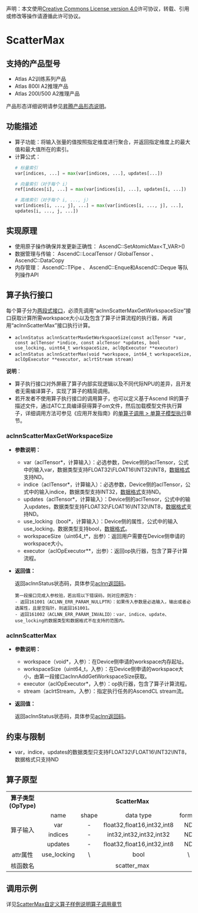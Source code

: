 声明：本文使用[Creative Commons License version 4.0](https://creativecommons.org/licenses/by/4.0/legalcode)许可协议，转载、引用或修改等操作请遵循此许可协议。

# ScatterMax

## 支持的产品型号

- Atlas A2训练系列产品
- Atlas 800I A2推理产品
- Atlas 200I/500 A2推理产品

产品形态详细说明请参见[昇腾产品形态说明](https://www.hiascend.com/document/redirect/CannCommunityProductForm)。

## 功能描述

- 算子功能：将输入张量的值按照指定维度进行聚合，并返回指定维度上的最大值和最大值所在的索引。
- 计算公式：
  ```python
  # 标量索引
  var[indices, ...] = max(var[indices, ...], updates[...])

  # 向量索引（对于每个 i）
  ref[indices[i], ...] = max(var[indices[i], ...], updates[i, ...])

  # 高维索引（对于每个 i, ..., j）
  var[indices[i, ..., j], ...] = max(var[indices[i, ..., j], ...],
  updates[i, ..., j, ...])
  ```

## 实现原理

- 使用原子操作确保并发更新正确性： AscendC::SetAtomicMax<T_VAR>()
- 数据管理与传输： AscendC::LocalTensor / GlobalTensor 、 AscendC::DataCopy
- 内存管理： AscendC::TPipe 、 AscendC::Enque和AscendC::Deque 等队列操作API

## 算子执行接口

每个算子分为[两段式接口](common/两段式接口.md)，必须先调用“aclnnScatterMaxGetWorkspaceSize”接口获取计算所需workspace大小以及包含了算子计算流程的执行器，再调用“aclnnScatterMax”接口执行计算。

* `aclnnStatus aclnnScatterMaxGetWorkspaceSize(const aclTensor *var, const aclTensor *indice, const alcTensor *updates, bool use_locking, uint64_t workspaceSize, aclOpExecutor **executor)`
* `aclnnStatus aclnnScatterMax(void *workspace, int64_t workspaceSize, aclOpExecutor **executor, aclrtStream stream)`

**说明**：

- 算子执行接口对外屏蔽了算子内部实现逻辑以及不同代际NPU的差异，且开发者无需编译算子，实现了算子的精简调用。
- 若开发者不使用算子执行接口的调用算子，也可以定义基于Ascend IR的算子描述文件，通过ATC工具编译获得算子om文件，然后加载模型文件执行算子，详细调用方法可参见《应用开发指南》的[单算子调用 > 单算子模型执行](https://hiascend.com/document/redirect/CannCommunityCppOpcall)章节。

### aclnnScatterMaxGetWorkspaceSize

- **参数说明：**
  
  - var（aclTensor\*，计算输入）：必选参数，Device侧的aclTensor，公式中的输入var，数据类型支持FLOAT32\FLOAT16\INT32\INT8，[数据格式](https://www.hiascend.com/document/detail/zh/CANNCommunityEdition/800alpha003/apiref/aolapi/context/common/%E6%95%B0%E6%8D%AE%E6%A0%BC%E5%BC%8F.md)支持ND。
  - indice（aclTensor\*，计算输入）：必选参数，Device侧的aclTensor，公式中的输入indice，数据类型支持INT32，[数据格式](https://www.hiascend.com/document/detail/zh/CANNCommunityEdition/800alpha003/apiref/aolapi/context/common/%E6%95%B0%E6%8D%AE%E6%A0%BC%E5%BC%8F.md)支持ND。
  - updates（aclTensor\*，计算输入）：Device侧的aclTensor，公式中的输入updates，数据类型支持FLOAT32\FLOAT16\INT32\INT8，[数据格式](https://www.hiascend.com/document/detail/zh/CANNCommunityEdition/800alpha003/apiref/aolapi/context/common/%E6%95%B0%E6%8D%AE%E6%A0%BC%E5%BC%8F.md)支持ND。
  - use_locking（bool\*，计算输入）：Device侧的属性，公式中的输入use_locking，数据类型支持bool，[数据格式](https://www.hiascend.com/document/detail/zh/CANNCommunityEdition/800alpha003/apiref/aolapi/context/common/%E6%95%B0%E6%8D%AE%E6%A0%BC%E5%BC%8F.md)。
  - workspaceSize（uint64\_t\*，出参）：返回用户需要在Device侧申请的workspace大小。
  - executor（aclOpExecutor\*\*，出参）：返回op执行器，包含了算子计算流程。
- **返回值：**
  
  返回aclnnStatus状态码，具体参见[aclnn返回码](https://www.hiascend.com/document/detail/zh/CANNCommunityEdition/800alpha003/apiref/aolapi/context/common/aclnn%E8%BF%94%E5%9B%9E%E7%A0%81_fuse.md)。
  
  ```
  第一段接口完成入参校验，若出现以下错误码，则对应原因为：
  - 返回161001（ACLNN_ERR_PARAM_NULLPTR）：如果传入参数是必选输入，输出或者必选属性，且是空指针，则返回161001。
  - 返回161002（ACLNN_ERR_PARAM_INVALID）：var、indice、update、use_locking的数据类型和数据格式不在支持的范围内。
  ```

### aclnnScatterMax

- **参数说明：**
  
  - workspace（void\*，入参）：在Device侧申请的workspace内存起址。
  - workspaceSize（uint64\_t，入参）：在Device侧申请的workspace大小，由第一段接口aclnnAddGetWorkspaceSize获取。
  - executor（aclOpExecutor\*，入参）：op执行器，包含了算子计算流程。
  - stream（aclrtStream，入参）：指定执行任务的AscendCL stream流。
- **返回值：**
  
  返回aclnnStatus状态码，具体参见[aclnn返回码](https://www.hiascend.com/document/detail/zh/CANNCommunityEdition/800alpha003/apiref/aolapi/context/common/aclnn%E8%BF%94%E5%9B%9E%E7%A0%81_fuse.md)。

## 约束与限制

- var，indice，updates的数据类型只支持FLOAT32\FLOAT16\INT32\INT8，数据格式只支持ND

## 算子原型

<table>  
<tr><th align="center">算子类型(OpType)</th><th colspan="5" align="center">ScatterMax</th></tr>  
<tr><td rowspan="4" align="center">算子输入</td><td align="center">name</td><td align="center">shape</td><td align="center">data type</td><td align="center">format</td><td align="center">default</td></tr>
<tr><td align="center">var</td><td align="center">-</td><td align="center">float32,float16,int32,int8</td><td align="center">ND</td><td align="center">\</td></tr>
<tr><td align="center">indices</td><td align="center">-</td><td align="center">int32,int32,int32,int32</td><td align="center">ND</td><td align="center">\</td></tr>  
<tr><td align="center">updates</td><td align="center">-</td><td align="center">float32,float16,int32,int8</td><td align="center">ND</td><td align="center">\</td></tr>
<tr><td rowspan="1" align="center">attr属性</td><td align="center">use_locking</td><td align="center">\</td><td align="center">bool</td><td align="center">\</td><td align="center">false</td></tr>
<tr><td rowspan="1" align="center">核函数名</td><td colspan="5" align="center">scatter_max</td></tr>  
</table>

## 调用示例

详见[ScatterMax自定义算子样例说明算子调用章节](../README.md#算子调用)
